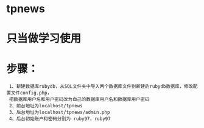 
# tpnews
# 只当做学习使用
# 步骤：
     1、新建数据库rubydb，从SQL文件夹中导入两个数据库文件到新建的rubydb数据库，修改配置文件config.php，
     把数据库用户名和用户密码改为自己的数据库用户名和数据库用户密码
     2、前台地址为localhost/tpnews
     3、后台地址为localhost/tpnews/admin.php
     4、后台初始账户和密码分别为 ruby97，ruby97
     
